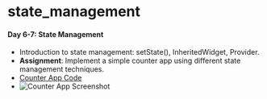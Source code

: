 # state_management

#### Day 6-7: State Management
- Introduction to state management: setState(), InheritedWidget, Provider.
- **Assignment**: Implement a simple counter app using different state management techniques.
- [Counter App Code](./Week1/Assignment4)
- ![Counter App Screenshot](./Week1/Assignment4/screenshot.png)
